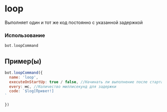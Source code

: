 # loop
Выполняет один и тот же код постоянно с указанной задержкой
### Использование
```php
bot.loopCommand
```
## Пример(ы)

```javascript
bot.loopCommand({
  name: 'loop',
  executeOnStartUp: true / false, //Начинать ли выполнение после старта борта
  every: мс, //Количество миллисекунд для задержки
  code: `$log[Привет!]
`

})
```